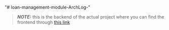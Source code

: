 "# loan-management-module-ArchLog-" 

> **_NOTE:_**  this is the backend of the actual project where you can find the frontend through [this link]([https://github.com/SoulaimakH/my-world-backend](https://github.com/SoulaimakH/loan-management-frontend)https://github.com/SoulaimakH/loan-management-frontend)

